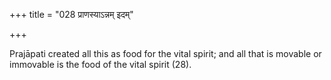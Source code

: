 +++
title = "028 प्राणस्याऽन्नम् इदम्"

+++

Prajāpati created all this as food for the vital spirit; and all that is movable or immovable is the food of the vital spirit (28).